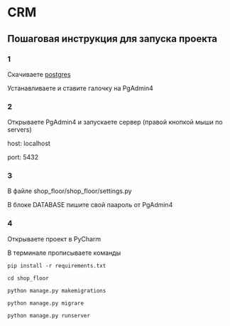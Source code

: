 # CRM
## Пошаговая инструкция для запуска проекта
### 1
Скачиваете [postgres](https://www.postgresql.org/download/)

Устанавливаете и ставите галочку на PgAdmin4
### 2
Открываете PgAdmin4 и запускаете сервер (правой кнопкой мыши по servers)

host: localhost

port: 5432
### 3 
В файле shop_floor/shop_floor/settings.py

В блоке DATABASE пишите свой паароль от PgAdmin4

### 4 

Открываете проект в PyCharm 

В терминале прописываете команды

```pip install -r requirements.txt```

```cd shop_floor```

```python manage.py makemigrations```

```python manage.py migrare```

```python manage.py runserver```
